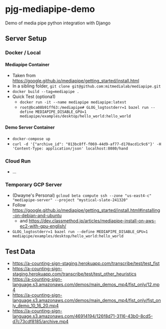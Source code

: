 # pjg-mediapipe-demo
Demo of media pipe python integration with Django

## Server Setup

### Docker / Local

#### Mediapipe Container
- Taken from https://google.github.io/mediapipe/getting_started/install.html
- In a sibling folder, `git clone git@github.com:mitmedialab/mediapipe.git`
- `docker build --tag=mediapipe .`
- Quick Test (optiona1)
  - `docker run -it --name mediapipe mediapipe:latest`
  - `root@bca08b91ff63:/mediapipe# GLOG_logtostderr=1 bazel run --define MEDIAPIPE_DISABLE_GPU=1 mediapipe/examples/desktop/hello_world:hello_world`

#### Demo Server Container
- `docker-compose up`
- `curl -d '{"archive_id": "013bc8ff-f069-44d9-af77-d170acd1c9c6"}' -H 'Content-Type: application/json' localhost:8080/hand`

### Cloud Run
- ...

### Temporary GCP Server
- (Dwayne's Personal) `gcloud beta compute ssh --zone "us-east4-c" "mediapipe-server" --project "mystical-slate-241320"`
- Follow https://google.github.io/mediapipe/getting_started/install.html#installing-on-debian-and-ubuntu
  - and https://dev.classmethod.jp/articles/mediapipe-install-on-aws-ec2-with-gpu-english/
- `GLOG_logtostderr=1 bazel run --define MEDIAPIPE_DISABLE_GPU=1 mediapipe/examples/desktop/hello_world:hello_world`


## Test Data
- https://a-counting-sign-staging.herokuapp.com/transcribe/test/test_fist
- https://a-counting-sign-staging.herokuapp.com/transcribe/test/test_other_heuristics
- https://a-counting-sign-language.s3.amazonaws.com/demos/main_demos_mp4/fist_only/12.mp4
- https://a-counting-sign-language.s3.amazonaws.com/demos/main_demos_mp4/fist_only/fist_only_demo_10_16_20.mp4
- https://a-counting-sign-language.s3.amazonaws.com/46914194/126f8d71-3116-43b0-8cd5-d7c73cdf8185/archive.mp4 